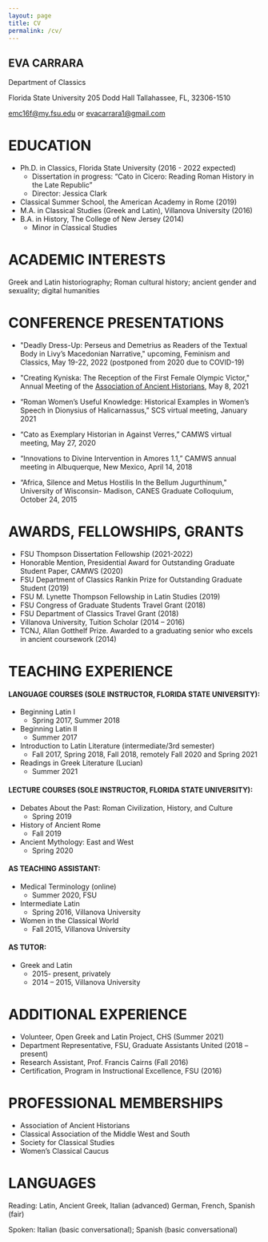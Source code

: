 ```yaml
---
layout: page
title: CV
permalink: /cv/
---
```

## EVA CARRARA

Department of Classics 

Florida State University
205 Dodd Hall
Tallahassee, FL, 32306-1510

emc16f@my.fsu.edu or evacarrara1@gmail.com 

# EDUCATION 
* Ph.D. in Classics, Florida State University (2016 - 2022 expected)
	* Dissertation in progress: “Cato in Cicero: Reading Roman History in the Late Republic”
	* Director: Jessica Clark 
* Classical Summer School, the American Academy in Rome (2019)
* M.A. in Classical Studies (Greek and Latin), Villanova University (2016)
* B.A. in History, The College of New Jersey (2014) 
	* Minor in Classical Studies

# ACADEMIC INTERESTS
Greek and Latin historiography; Roman cultural history; ancient gender and sexuality; digital humanities

# CONFERENCE PRESENTATIONS

* "Deadly Dress-Up: Perseus and Demetrius as Readers of the Textual Body in Livy’s Macedonian Narrative," upcoming, Feminism and Classics, May 19-22, 2022 (postponed from 2020 due to COVID-19)

* "Creating Kyniska: The Reception of the First Female Olympic Victor," Annual Meeting of the [Association of Ancient Historians](https://classics.illinois.edu/research/conferences-and-workshops/2021-meeting-association-ancient-historians-held-uiuc), May 8, 2021

* “Roman Women’s Useful Knowledge: Historical Examples in Women’s Speech in Dionysius of Halicarnassus,” SCS virtual meeting, January 2021

* “Cato as Exemplary Historian in Against Verres,” CAMWS virtual meeting, May 27, 2020

* “Innovations to Divine Intervention in Amores 1.1,” CAMWS annual meeting in Albuquerque, New Mexico, April 14, 2018

* “Africa, Silence and Metus Hostilis In the Bellum Jugurthinum," University of Wisconsin- Madison, CANES Graduate Colloquium, October 24, 2015
		
# AWARDS, FELLOWSHIPS, GRANTS

* FSU Thompson Dissertation Fellowship (2021-2022)
* Honorable Mention, Presidential Award for Outstanding Graduate Student Paper, CAMWS (2020)
* FSU Department of Classics Rankin Prize for Outstanding Graduate Student (2019)
* FSU M. Lynette Thompson Fellowship in Latin Studies (2019)
* FSU Congress of Graduate Students Travel Grant (2018) 
* FSU Department of Classics Travel Grant (2018)
* Villanova University, Tuition Scholar (2014 – 2016)
* TCNJ, Allan Gotthelf Prize. Awarded to a graduating senior who excels in ancient coursework (2014)

# TEACHING EXPERIENCE

#### LANGUAGE COURSES (SOLE INSTRUCTOR, FLORIDA STATE UNIVERSITY):
* Beginning Latin I
	* Spring 2017, Summer 2018
* Beginning Latin II
	* Summer 2017
* Introduction to Latin Literature (intermediate/3rd semester)
	* Fall 2017, Spring 2018, Fall 2018, remotely Fall 2020 and Spring 2021
* Readings in Greek Literature (Lucian)
	* Summer 2021

#### LECTURE COURSES (SOLE INSTRUCTOR, FLORIDA STATE UNIVERSITY):
* Debates About the Past: Roman Civilization, History, and Culture 
	* Spring 2019
* History of Ancient Rome
	* Fall 2019
* Ancient Mythology: East and West
	* Spring 2020

#### AS TEACHING ASSISTANT:
* Medical Terminology (online) 
	* Summer 2020, FSU
* Intermediate Latin
	* Spring 2016, Villanova University
* Women in the Classical World
	* Fall 2015, Villanova University

#### AS TUTOR: 
* Greek and Latin 
	* 2015- present, privately
	* 2014 – 2015, Villanova University

# ADDITIONAL EXPERIENCE

* Volunteer, Open Greek and Latin Project, CHS (Summer 2021)
* Department Representative, FSU, Graduate Assistants United (2018 – present)
* Research Assistant, Prof. Francis Cairns (Fall 2016)
* Certification, Program in Instructional Excellence, FSU (2016)

# PROFESSIONAL MEMBERSHIPS 

* Association of Ancient Historians
* Classical Association of the Middle West and South
* Society for Classical Studies
* Women’s Classical Caucus

# LANGUAGES

Reading: Latin, Ancient Greek, Italian (advanced)
		 German, French, Spanish (fair)

Spoken: Italian (basic conversational); Spanish (basic conversational)
